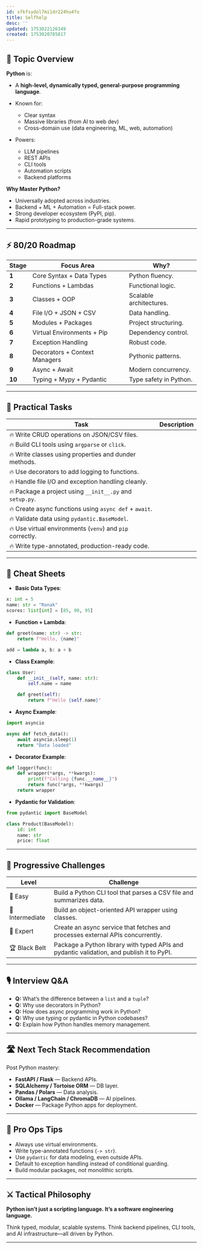 ```yaml
---
id: sfkfsydol7mi1dr224hu4fo
title: Selfhelp
desc: ''
updated: 1753022126349
created: 1753020785817
---
```


## 📌 Topic Overview

**Python** is:

* A **high-level, dynamically typed, general-purpose programming language**.
* Known for:

  * Clear syntax
  * Massive libraries (from AI to web dev)
  * Cross-domain use (data engineering, ML, web, automation)
* Powers:

  * LLM pipelines
  * REST APIs
  * CLI tools
  * Automation scripts
  * Backend platforms

**Why Master Python?**

* Universally adopted across industries.
* Backend + ML + Automation = Full-stack power.
* Strong developer ecosystem (PyPI, pip).
* Rapid prototyping to production-grade systems.

---

## ⚡ 80/20 Roadmap

| Stage  | Focus Area                    | Why?                    |
| ------ | ----------------------------- | ----------------------- |
| **1**  | Core Syntax + Data Types      | Python fluency.         |
| **2**  | Functions + Lambdas           | Functional logic.       |
| **3**  | Classes + OOP                 | Scalable architectures. |
| **4**  | File I/O + JSON + CSV         | Data handling.          |
| **5**  | Modules + Packages            | Project structuring.    |
| **6**  | Virtual Environments + Pip    | Dependency control.     |
| **7**  | Exception Handling            | Robust code.            |
| **8**  | Decorators + Context Managers | Pythonic patterns.      |
| **9**  | Async + Await                 | Modern concurrency.     |
| **10** | Typing + Mypy + Pydantic      | Type safety in Python.  |

---

## 🚀 Practical Tasks

| Task                                                      | Description |
| --------------------------------------------------------- | ----------- |
| 🔥 Write CRUD operations on JSON/CSV files.               |             |
| 🔥 Build CLI tools using `argparse` or `click`.           |             |
| 🔥 Write classes using properties and dunder methods.     |             |
| 🔥 Use decorators to add logging to functions.            |             |
| 🔥 Handle file I/O and exception handling cleanly.        |             |
| 🔥 Package a project using `__init__.py` and `setup.py`.  |             |
| 🔥 Create async functions using `async def` + `await`.    |             |
| 🔥 Validate data using `pydantic.BaseModel`.              |             |
| 🔥 Use virtual environments (`venv`) and `pip` correctly. |             |
| 🔥 Write type-annotated, production-ready code.           |             |

---

## 🧾 Cheat Sheets

* **Basic Data Types**:

```python
x: int = 5
name: str = "Ronak"
scores: list[int] = [85, 90, 95]
```

* **Function + Lambda**:

```python
def greet(name: str) -> str:
    return f"Hello, {name}"

add = lambda a, b: a + b
```

* **Class Example**:

```python
class User:
    def __init__(self, name: str):
        self.name = name

    def greet(self):
        return f"Hello {self.name}"
```

* **Async Example**:

```python
import asyncio

async def fetch_data():
    await asyncio.sleep(1)
    return "Data loaded"
```

* **Decorator Example**:

```python
def logger(func):
    def wrapper(*args, **kwargs):
        print(f"Calling {func.__name__}")
        return func(*args, **kwargs)
    return wrapper
```

* **Pydantic for Validation**:

```python
from pydantic import BaseModel

class Product(BaseModel):
    id: int
    name: str
    price: float
```

---

## 🎯 Progressive Challenges

| Level           | Challenge                                                                                 |
| --------------- | ----------------------------------------------------------------------------------------- |
| 🥉 Easy         | Build a Python CLI tool that parses a CSV file and summarizes data.                       |
| 🥈 Intermediate | Build an object-oriented API wrapper using classes.                                       |
| 🥇 Expert       | Create an async service that fetches and processes external APIs concurrently.            |
| 🏆 Black Belt   | Package a Python library with typed APIs and pydantic validation, and publish it to PyPI. |

---

## 🎙️ Interview Q\&A

* **Q:** What’s the difference between a `list` and a `tuple`?
* **Q:** Why use decorators in Python?
* **Q:** How does async programming work in Python?
* **Q:** Why use typing or pydantic in Python codebases?
* **Q:** Explain how Python handles memory management.

---

## 🛣️ Next Tech Stack Recommendation

Post Python mastery:

* **FastAPI / Flask** — Backend APIs.
* **SQLAlchemy / Tortoise ORM** — DB layer.
* **Pandas / Polars** — Data analysis.
* **Ollama / LangChain / ChromaDB** — AI pipelines.
* **Docker** — Package Python apps for deployment.

---

## 🎩 Pro Ops Tips

* Always use virtual environments.
* Write type-annotated functions (`-> str`).
* Use `pydantic` for data modeling, even outside APIs.
* Default to exception handling instead of conditional guarding.
* Build modular packages, not monolithic scripts.

---

## ⚔️ Tactical Philosophy

**Python isn’t just a scripting language. It’s a software engineering language.**

Think typed, modular, scalable systems. Think backend pipelines, CLI tools, and AI infrastructure—all driven by Python.

---

